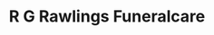 ---
title: "R G Rawlings Funeralcare"
url: /clevedon/r-g-rawlings-funeralcare/
shop: Bestattungen
---